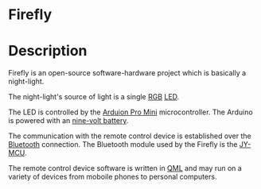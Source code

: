 # Firefly

# Description

Firefly is an open-source software-hardware project which is basically a night-light.

The night-light's source of light is a single [RGB](https://en.wikipedia.org/wiki/RGB_color_model) [LED](http://en.wikipedia.org/wiki/Light-emitting_diode).

The LED is controlled by the [Arduion Pro Mini](http://arduino.cc/en/Main/ArduinoBoardProMini) microcontroller. The Arduino is powered with an [nine-volt battery](https://en.wikipedia.org/wiki/Nine-volt_battery).

The communication with the remote control device is established over the [Bluetooth](https://en.wikipedia.org/wiki/Bluetooth) connection. The Bluetooth module used by the Firefly is the [JY-MCU](http://reprap.org/wiki/Jy-mcu).

The remote control device software is written in [QML](https://en.wikipedia.org/wiki/QML) and may run on a variety of devices from moboile phones to personal computers.